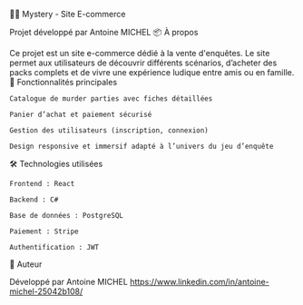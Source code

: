 🕵️‍♀️ Mystery - Site E-commerce

Projet développé par Antoine MICHEL
📦 À propos

Ce projet est un site e-commerce dédié à la vente d'enquêtes. Le site permet aux utilisateurs de découvrir différents scénarios, d’acheter des packs complets et de vivre une expérience ludique entre amis ou en famille.
🚀 Fonctionnalités principales

    Catalogue de murder parties avec fiches détaillées

    Panier d’achat et paiement sécurisé

    Gestion des utilisateurs (inscription, connexion)

    Design responsive et immersif adapté à l’univers du jeu d’enquête

🛠️ Technologies utilisées

    Frontend : React

    Backend : C# 

    Base de données : PostgreSQL

    Paiement : Stripe

    Authentification : JWT 

👤 Auteur

Développé par Antoine MICHEL
https://www.linkedin.com/in/antoine-michel-25042b108/
